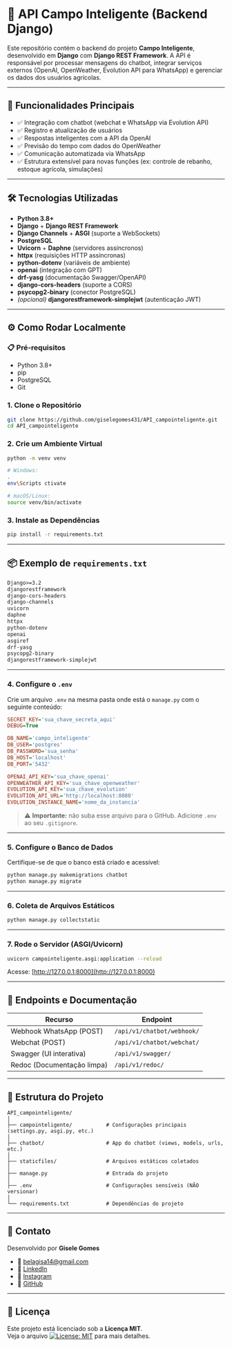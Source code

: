 # 🌾 API Campo Inteligente (Backend Django)

Este repositório contém o backend do projeto **Campo Inteligente**, desenvolvido em **Django** com **Django REST Framework**. A API é responsável por processar mensagens do chatbot, integrar serviços externos (OpenAI, OpenWeather, Evolution API para WhatsApp) e gerenciar os dados dos usuários agrícolas.

---

## 🚀 Funcionalidades Principais

- ✅ Integração com chatbot (webchat e WhatsApp via Evolution API)
- ✅ Registro e atualização de usuários
- ✅ Respostas inteligentes com a API da OpenAI
- ✅ Previsão do tempo com dados do OpenWeather
- ✅ Comunicação automatizada via WhatsApp
- ✅ Estrutura extensível para novas funções (ex: controle de rebanho, estoque agrícola, simulações)

---

## 🛠 Tecnologias Utilizadas

- **Python 3.8+**
- **Django** + **Django REST Framework**
- **Django Channels** + **ASGI** (suporte a WebSockets)
- **PostgreSQL**
- **Uvicorn** + **Daphne** (servidores assíncronos)
- **httpx** (requisições HTTP assíncronas)
- **python-dotenv** (variáveis de ambiente)
- **openai** (integração com GPT)
- **drf-yasg** (documentação Swagger/OpenAPI)
- **django-cors-headers** (suporte a CORS)
- **psycopg2-binary** (conector PostgreSQL)
- *(opcional)* **djangorestframework-simplejwt** (autenticação JWT)

---

## ⚙️ Como Rodar Localmente

### 📋 Pré-requisitos

- Python 3.8+
- pip
- PostgreSQL
- Git

### 1. Clone o Repositório

```bash
git clone https://github.com/giselegomes431/API_campointeligente.git
cd API_campointeligente
```

### 2. Crie um Ambiente Virtual

```bash
python -m venv venv

# Windows:
.
env\Scripts ctivate

# macOS/Linux:
source venv/bin/activate
```

### 3. Instale as Dependências

```bash
pip install -r requirements.txt
```

---

## 📦 Exemplo de `requirements.txt`

```txt
Django>=3.2
djangorestframework
django-cors-headers
django-channels
uvicorn
daphne
httpx
python-dotenv
openai
asgiref
drf-yasg
psycopg2-binary
djangorestframework-simplejwt
```

---

### 4. Configure o `.env`

Crie um arquivo `.env` na mesma pasta onde está o `manage.py` com o seguinte conteúdo:

```ini
SECRET_KEY='sua_chave_secreta_aqui'
DEBUG=True

DB_NAME='campo_inteligente'
DB_USER='postgres'
DB_PASSWORD='sua_senha'
DB_HOST='localhost'
DB_PORT='5432'

OPENAI_API_KEY='sua_chave_openai'
OPENWEATHER_API_KEY='sua_chave_openweather'
EVOLUTION_API_KEY='sua_chave_evolution'
EVOLUTION_API_URL='http://localhost:8080'
EVOLUTION_INSTANCE_NAME='nome_da_instancia'
```

> ⚠️ **Importante:** não suba esse arquivo para o GitHub. Adicione `.env` ao seu `.gitignore`.

---

### 5. Configure o Banco de Dados

Certifique-se de que o banco está criado e acessível:

```bash
python manage.py makemigrations chatbot
python manage.py migrate
```

---

### 6. Coleta de Arquivos Estáticos

```bash
python manage.py collectstatic
```

---

### 7. Rode o Servidor (ASGI/Uvicorn)

```bash
uvicorn campointeligente.asgi:application --reload
```

Acesse: [http://127.0.0.1:8000](http://127.0.0.1:8000)

---

## 📨 Endpoints e Documentação

| Recurso                      | Endpoint                                   |
|-----------------------------|--------------------------------------------|
| Webhook WhatsApp (POST)     | `/api/v1/chatbot/webhook/`                |
| Webchat (POST)              | `/api/v1/chatbot/webchat/`                |
| Swagger (UI interativa)     | `/api/v1/swagger/`                         |
| Redoc (Documentação limpa)  | `/api/v1/redoc/`                           |

---

## 🧪 Estrutura do Projeto

```
API_campointeligente/
│
├── campointeligente/           # Configurações principais (settings.py, asgi.py, etc.)
│
├── chatbot/                    # App do chatbot (views, models, urls, etc.)
│
├── staticfiles/                # Arquivos estáticos coletados
│
├── manage.py                   # Entrada do projeto
│
├── .env                        # Configurações sensíveis (NÃO versionar)
│
└── requirements.txt            # Dependências do projeto
```

---

## 👤 Contato

Desenvolvido por **Gisele Gomes**

- 📧 belagisa14@gmail.com  
- 💼 [LinkedIn](https://www.linkedin.com/in/gisele-gomes-oliveira-037bb1128)  
- 📸 [Instagram](https://www.instagram.com/belagisa13)  
- 🐙 [GitHub](https://github.com/giselegomes431)

---

## 📄 Licença

Este projeto está licenciado sob a **Licença MIT**.  
Veja o arquivo [![License: MIT](https://img.shields.io/badge/License-MIT-yellow.svg)](https://github.com/giselegomes431/API_campointeligente/blob/main/LICENSE)
 para mais detalhes.
